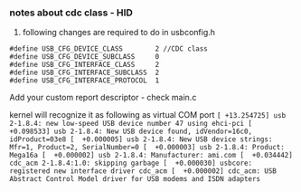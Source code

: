 ### notes about cdc class - HID

1. following changes are required to do in usbconfig.h

`#define USB_CFG_DEVICE_CLASS        2 //CDC class`  
`#define USB_CFG_DEVICE_SUBCLASS     0`  
`#define USB_CFG_INTERFACE_CLASS     2`  
`#define USB_CFG_INTERFACE_SUBCLASS  2`  
`#define USB_CFG_INTERFACE_PROTOCOL  1`  

Add your custom report descriptor - check main.c

kernel will recognize it as following as virtual COM port
`
[ +13.254725] usb 2-1.8.4: new low-speed USB device number 47 using ehci-pci
[  +0.098533] usb 2-1.8.4: New USB device found, idVendor=16c0, idProduct=03e8
[  +0.000005] usb 2-1.8.4: New USB device strings: Mfr=1, Product=2, SerialNumber=0
[  +0.000003] usb 2-1.8.4: Product: Mega16a
[  +0.000002] usb 2-1.8.4: Manufacturer: ami.com
[  +0.034442] cdc_acm 2-1.8.4:1.0: skipping garbage
[  +0.000030] usbcore: registered new interface driver cdc_acm
[  +0.000002] cdc_acm: USB Abstract Control Model driver for USB modems and ISDN adapters
`



